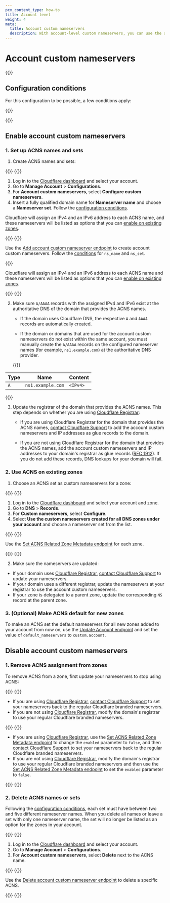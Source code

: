 ```yaml
---
pcx_content_type: how-to
title: Account level
weight: 4
meta:
  title: Account custom nameservers
  description: With account-level custom nameservers, you can use the same custom nameservers for different zones in the account. The domain or domains that provide the nameservers names do not have to exist as zones in Cloudflare.
---
```


# Account custom nameservers

{{<render file="_acns-tcns-intro.md" withParameters="Account;;A;;account;;zones;;account " >}}

## Configuration conditions

For this configuration to be possible, a few conditions apply:

{{<render file="_acns-tcns-conditions.md" withParameters="account;;you;;You" >}}

{{<render file="_acns-tcns-byoip.md" withParameters="Account;;account" >}}

## Enable account custom nameservers

### 1. Set up ACNS names and sets

1. Create ACNS names and sets:

{{<tabs labels="Dashboard | API">}}
{{<tab label="dashboard" no-code="true">}}

1. Log in to the [Cloudflare dashboard](https://dash.cloudflare.com) and select your account.
2. Go to **Manage Account** > **Configurations**.
3. For **Account custom nameservers**, select **Configure custom nameservers**.
4. Insert a fully qualified domain name for **Nameserver name** and choose a **Nameserver set**. Follow the [configuration conditions](#configuration-conditions).

Cloudflare will assign an IPv4 and an IPv6 address to each ACNS name, and these nameservers will be listed as options that you can [enable on existing zones](#2-use-acns-on-existing-zones).

{{</tab>}}
{{<tab label="api" no-code="true">}}

Use the [Add account custom nameserver endpoint](/api/operations/account-level-custom-nameservers-add-account-custom-nameserver) to create account custom nameservers. Follow the [conditions](#configuration-conditions) for `ns_name` and `ns_set`.

{{<render file="_ns-set-omission-callout.md">}}

Cloudflare will assign an IPv4 and an IPv6 address to each ACNS name and these nameservers will be listed as options that you can [enable on existing zones](#2-use-acns-on-existing-zones).

{{</tab>}}
{{</tabs>}}

2. Make sure `A/AAAA` records with the assigned IPv4 and IPv6 exist at the authoritative DNS of the domain that provides the ACNS names.

    * If the domain uses Cloudflare DNS, the respective `A` and `AAAA` records are automatically created.

    * If the domain or domains that are used for the account custom nameservers do not exist within the same account, you must manually create the `A/AAAA` records on the configured nameserver names (for example, `ns1.example.com`) at the authoritative DNS provider.

    {{<example>}}

  | Type | Name | Content |
  | --- | --- | --- |
  | `A` | `ns1.example.com` | `<IPv4>` |

  {{</example>}}

3. Update the registrar of the domain that provides the ACNS names. This step depends on whether you are using [Cloudflare Registrar](/registrar/):

    * If you are using Cloudflare Registrar for the domain that provides the ACNS names, [contact Cloudflare Support](/support/contacting-cloudflare-support/) to add the account custom nameservers and IP addresses as glue records to the domain.

    * If you are not using Cloudflare Registrar for the domain that provides the ACNS names, add the account custom nameservers and IP addresses to your domain's registrar as glue records ([RFC 1912](https://www.rfc-editor.org/rfc/rfc1912.html)). If you do not add these records, DNS lookups for your domain will fail.

### 2. Use ACNS on existing zones

1. Choose an ACNS set as custom nameservers for a zone:

{{<tabs labels="Dashboard | API">}}
{{<tab label="dashboard" no-code="true">}}

1. Log in to the [Cloudflare dashboard](https://dash.cloudflare.com) and select your account and zone.
2. Go to **DNS** > **Records**.
3. For **Custom nameservers**, select **Configure**.
4. Select **Use the custom nameservers created for all DNS zones under your account** and choose a nameserver set from the list.

{{</tab>}}
{{<tab label="api" no-code="true">}}

Use the [Set ACNS Related Zone Metadata endpoint](/api/operations/account-level-custom-nameservers-usage-for-a-zone-set-account-custom-nameserver-related-zone-metadata) for each zone.

{{</tab>}}
{{</tabs>}}

2. Make sure the nameservers are updated:

  * If your domain uses [Cloudflare Registrar](/registrar/), [contact Cloudflare Support](/support/contacting-cloudflare-support/) to update your nameservers.
  * If your domain uses a different registrar, update the nameservers at your registrar to use the account custom nameservers.
  * If your zone is delegated to a parent zone, update the corresponding `NS` record at the parent zone.

### 3. (Optional) Make ACNS default for new zones

To make an ACNS set the default nameservers for all new zones added to your account from now on, use the [Update Account endpoint](/api/operations/accounts-update-account) and set the value of `default_nameservers` to `custom.account`.

## Disable account custom nameservers

### 1. Remove ACNS assignment from zones

To remove ACNS from a zone, first update your nameservers to stop using ACNS:

{{<tabs labels="Dashboard | API">}}
{{<tab label="dashboard" no-code="true">}}

* If you are using [Cloudflare Registrar](/registrar/), [contact Cloudflare Support](/support/contacting-cloudflare-support/) to set your nameservers back to the regular Cloudflare branded nameservers.
* If you are not using [Cloudflare Registrar](/registrar/), modify the domain's registrar to use your regular Cloudflare branded nameservers.

{{</tab>}}
{{<tab label="api" no-code="true">}}

* If you are using [Cloudflare Registrar](/registrar/), use the [Set ACNS Related Zone Metadata endpoint](/api/operations/account-level-custom-nameservers-usage-for-a-zone-set-account-custom-nameserver-related-zone-metadata) to change the `enabled` parameter to `false`, and then [contact Cloudflare Support](/support/contacting-cloudflare-support/) to set your nameservers back to the regular Cloudflare branded nameservers.
* If you are not using [Cloudflare Registrar](/registrar/), modify the domain's registrar to use your regular Cloudflare branded nameservers and then use the [Set ACNS Related Zone Metadata endpoint](/api/operations/account-level-custom-nameservers-usage-for-a-zone-set-account-custom-nameserver-related-zone-metadata) to set the `enabled` parameter to `false`.

{{</tab>}}
{{</tabs>}}

### 2. Delete ACNS names or sets

Following the [configuration conditions](#configuration-conditions), each set must have between two and five different nameserver names. When you delete all names or leave a set with only one nameserver name, the set will no longer be listed as an option for the zones in your account.

{{<tabs labels="Dashboard | API">}}
{{<tab label="dashboard" no-code="true">}}

1. Log in to the [Cloudflare dashboard](https://dash.cloudflare.com) and select your account.
2. Go to **Manage Account** > **Configurations**.
3. For **Account custom nameservers**, select **Delete** next to the ACNS name.

{{</tab>}}
{{<tab label="api" no-code="true">}}

Use the [Delete account custom nameserver endpoint](/api/operations/account-level-custom-nameservers-delete-account-custom-nameserver) to delete a specific ACNS.

{{</tab>}}
{{</tabs>}}
